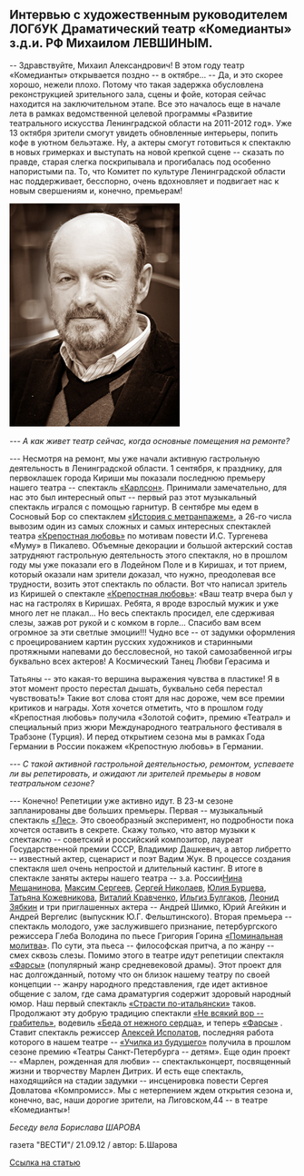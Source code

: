 ## Интервью с художественным руководителем ЛОГбУК Драматический театр «Комедианты» з.д.и. РФ Михаилом ЛЕВШИНЫМ.


-- Здравствуйте, Михаил Александрович! В этом году театр «Комедианты» открывается поздно -- в октябре... -- Да, и это скорее хорошо, нежели плохо. Потому что такая задержка обусловлена реконструкцией зрительного зала, сцены и фойе, которая сейчас находится на заключительном этапе. Все это началось еще в начале лета в рамках ведомственной целевой программы «Развитие театрального искусства Ленинградской области на 2011-2012 год». Уже 13 октяб­ря зрители смогут увидеть обновленные интерьеры, попить кофе в уютном бельэтаже. Ну, а актеры смогут готовиться к спектаклю в новых гримерках и выступать на новой крепкой сцене -- сказать по правде, старая слегка поскрипывала и прогибалась под особенно напористыми па. То, что Комитет по культуре Ленинградской области нас поддерживает, бесспорно, очень вдохновляет и подвигает нас к новым свершениям и, конечно, премьерам!


![](../teatralnyi-festival-dvortsy-sankt-peterburga-detyam-otmechaet-svoi-dvadtsatiletnii-yubilei\image-02.jpg)


_--- А как живет театр сейчас, когда основные помещения на ремонте?_


--- Несмотря на ремонт, мы уже начали активную гастрольную деятельность в Ленинградской области.
1 сентября, к празднику, для первоклашек города Кириши мы показали последнюю премьеру нашего театра -- спектакль [«Карлсон»][0]. Принимали замечательно, для нас это был интересный опыт -- первый раз этот музыкальный спектакль игрался с помощью гарнитур. В сентябре мы едем в Сосновый Бор со спектаклем [«История с метранпажем»][1], а 26-го числа вывозим один из самых сложных и самых интересных спектаклей театра [«Крепостная любовь»][2] по мотивам повести И.С. Тургенева «Муму» в Пикалево. Объемные декорации и большой актерский состав затрудняют гастрольную деятельность этого спектакля, но в прошлом году мы уже показали его в Лодейном Поле и в Киришах, и тот прием, который оказали нам зрители доказал, что нужно, преодолевая все трудности, возить этот спектакль по области. Вот что написал зритель из Киришей о спектакле [«Крепостная любовь»][2]: «Ваш театр вчера был у нас на гастролях в Киришах. Ребята, я вроде взрослый мужик и уже много лет не плакал... Но весь спектакль просидел, еле сдерживая слезы, зажав рот рукой и с комком в горле... Спасибо вам всем огромное за эти светлые эмоции!!! Чудно все -- от задумки оформления с проецированием картин русских художников и старинными протяжными напевами до бессловесной, но такой самозабвенной игры буквально всех актеров! А Космический Танец Любви Герасима и


Татьяны -- это какая-то вершина выражения чувства в пластике! Я в этот момент просто перестал дышать, буквально себя перестал чувствовать!» Такие вот слова стоят для нас дороже, чем все премии критиков и награды. Хотя хочется отметить, что в прошлом году «Крепостная любовь» получила «Золотой софит», премию «Театрал» и специальный приз жюри Международного театрального фестиваля в Трабзоне (Турция). И перед открытием сезона мы в рамках Года Германии в России покажем «Крепостную любовь» в Германии.


_--- С такой активной гастрольной деятельностью, ремонтом, успеваете ли вы репетировать, и ожидают ли зрителей премьеры в новом театральном сезоне?_


--- Конечно! Репетиции уже активно идут. В 23-м сезоне запланированы две больших премьеры. Первая -- музыкальный спектакль [«Лес»][3]. Это своеобразный эксперимент, но подробности пока хочется оставить в секрете. Скажу только, что автор музыки к спектаклю -- советский и российский композитор, лауреат Государственной премии СССР, Владимир Дашкевич, а автор либретто -- известный актер, сценарист и поэт Вадим Жук. В процессе создания спектакля шел очень непростой и длительный кастинг. В итоге в спектакле заняты актеры нашего театра -- з.а. России[Нина Мещанинова][4], [Максим Сергеев][5], [Сергей Николаев][6], [Юлия Бурцева][7], [Татьяна Кожевникова][8], [Виталий Кравченко][9], [Ильгиз Булгаков][10], [Леонид Зябкин][11] и три приглашенных актера -- Андрей Шимко, Юрий Агейкин и Андрей Вергелис (выпускник Ю.Г. Фельштинского). Вторая премьера -- спектакль молодого, уже заслужившего признание, петербургского режиссера Глеба Володина по пьесе Григория Горина [«Поминальная молитва»][12]. По сути, эта пьеса -- философская притча, а по жанру -- смех сквозь слезы.
Помимо этого в театре идут репетиции спектакля [«Фарсы»][13] (популярный жанр средневековой драмы). Этот проект для нас долгожданный, потому что он близок нашему театру по своей концепции -- жанру народного представления, где идет активное общение с залом, где сама драматургия содержит здоровый народный юмор. Наш первый спектакль [«Страсти по-итальянски»][14] таков. Продолжают эту добрую традицию спектакли [«Не всякий вор -- грабитель»][15], водевиль [«Беда от нежного сердца»][16], и теперь [«Фарсы»][13] . Ставит спектакль режиссер [Алексей Исполатов][17], последняя работа которого в нашем театре -- [«Училка из будущего»][18] получила в прошлом сезоне премию «Театры Санкт-Петербурга -- детям». Еще один проект -- «Марлен, рожденная для любви» -- спектакль­концерт, посвященный жизни и творчеству Марлен Дитрих. И есть еще спектакль, находящийся на стадии задумки -- инсценировка повести Сергея Довлатова «Компромисс». Мы с нетерпением ждем открытия сезона и, конечно, вас, наши дорогие зрители, на Лиговском,44 -- в театре «Комедианты»!


_Беседу вела Борислава ШАРОВА_


газета "ВЕСТИ"/ 21.09.12 / автор: Б.Шарова


[Ссылка на статью][19]

[0]: ../../performance/karlson "Карлсон"
[1]: ../../performance/provintsialnye-anekdoty "Провинциальные анекдоты"
[2]: ../../performance/krepostnaya-lyubov-mumu "Крепостная любовь (Муму)"
[3]: ../../performance/les "Лес"
[4]: ../../person/nina-meschaninova "Нина Мещанинова"
[5]: ../../person/maksim-sergeev "Максим Сергеев"
[6]: ../../person/sergei-nikolaev "Сергей Николаев"
[7]: ../../person/yuliya-burtseva "Юлия Бурцева"
[8]: ../../person/tatyana-kozhevnikova "Татьяна Кожевникова"
[9]: ../../person/vitalii-kravchenko "Виталий Кравченко"
[10]: ../../person/ilgiz-bulgakov "Ильгиз Булгаков"
[11]: ../../person/leonid-zyabkin "Леонид Зябкин"
[12]: ../../performance/pominalnaya-molitva "Поминальная молитва"
[13]: ../../performance/farsy "Фарсы"
[14]: ../../performance/strasti-po-italyanski "Страсти по-итальянски"
[15]: ../../performance/ne-vsyakii-vor-grabitel "Не всякий вор — грабитель"
[16]: ../../performance/beda-ot-nezhnogo-serdtsa "Беда от нежного сердца"
[17]: ../../person/aleksei-ispolatov "Алексей Исполатов"
[18]: ../../performance/uchilka-iz-buduschego "Училка из будущего"
[19]: http://www.vesty.spb.ru/modules.php?name=News&file=article&sid=25335
